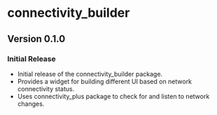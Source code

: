 # connectivity_builder

## Version 0.1.0

### Initial Release

* Initial release of the connectivity_builder package.
* Provides a widget for building different UI based on network connectivity status.
* Uses connectivity_plus package to check for and listen to network changes.

<!-- ## Version 0.0.2

### Bug Fixes

* Fixed a bug where the widget was not updating correctly when the network connectivity changed.

### Enhancements

* Added support for more granular network connectivity states.
* Improved documentation and examples.

## Version 0.1.0

### New Features

* Added support for custom offline and online widgets.
* Added a builder function for building widgets based on specific network connectivity states.

### Enhancements

* Improved performance of the package.
* Updated dependencies to the latest versions.

## Version 1.0.0

### Breaking Changes

* Renamed the package to flutter_connectivity_builder.
* Updated the minimum Flutter SDK version to 3.0.0.

### New Features

* Added support for localization.
* Added a configurable timeout for network connectivity checks.

### Enhancements

* Improved the overall robustness and stability of the package.
* Updated documentation and examples to reflect the new features and changes. -->